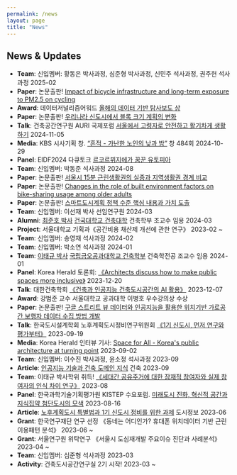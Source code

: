 ```yaml
---
permalink: /news
layout: page
title: "News"
---
```


## News & Updates

* **Team**: 신입멤버: 황동은 박사과정, 심준형 박사과정, 신민주 석사과정, 권주헌 석사과정 2025-02
* **Paper**: 논문출판! [Impact of bicycle infrastructure and long-term exposure to PM2.5 on cycling](https://doi.org/https://doi.org/10.1016/j.cities.2025.105813)
* **Award**: 데이터저널리즘어워드 [올해의 데이터 기반 탐사보도 상](http://datajournalismawards.kr/%ed%95%b4%eb%b3%91%eb%8c%80-%ec%88%98%ec%82%ac%ec%99%b8%ec%95%95%ea%b2%b0%ec%a0%95%ec%a0%81-%ec%88%9c%ea%b0%84%eb%93%a4-duplicate-5576/)
* **Paper**: 논문출판! [우리나라 신도시에서 블록 크기 계획의 변화](https://www.auric.or.kr/user/rdoc/DocRdoc.aspx?returnVal=RD_R&dn=433936)
* **Talk**: 건축공간연구원 AURI 국제포럼 [서울에서 고령자로 안전하고 활기차게 생활하기](https://www.auri.re.kr/board.es?mid=a10401010000&bid=0001&act=view&list_no=6164) 2024-11-05
* **Media**: KBS 시사기획 창. [“흔적 - 가난한 노인의 낮과 밤”](https://www.youtube.com/watch?v=4NrZHGbAnUo) 창 484회 2024-10-29
* **Panel**: EIDF2024 다큐토크 [르코르뷔지에가 꿈꾼 유토피아](https://blog.naver.com/eidf_2004/223558329040)
* **Team**: 신입멤버: 박동준 석사과정 2024-08
* **Paper**: 논문출판! [서울시 15분 근린생활권의 실증과 지역생활권 경계 비교](https://www.kci.go.kr/kciportal/ci/sereArticleSearch/ciSereArtiView.kci?sereArticleSearchBean.artiId=ART003089693)
* **Paper**: 논문출판! [Changes in the role of built environment factors on bike-sharing usage among older adults](https://www.sciencedirect.com/science/article/pii/S2214140524000513)
* **Paper**: 논문출판! [스마트도시계획 정책 수준 핵심 내용과 가치 도출](https://www.kci.go.kr/kciportal/ci/sereArticleSearch/ciSereArtiView.kci?sereArticleSearchBean.artiId=ART003062979)
* **Team**: 신입멤버: 이선재 박사 선임연구원 2024-03
* **Alumni**: [최준호 박사](https://caku.konkuk.ac.kr/caku/9824/subview.do?enc=Zm5jdDF8QEB8JTJGcHJvZkluZm8lMkZjYWt1JTJGNTQyJTJGMjI0MjAxNjglMkZ2aWV3LmRvJTNGc3JjaEN0Z3IlM0QlMjY%3D) [건국대학교 건축대학](https://caku.konkuk.ac.kr/sites/caku/index.do) 건축학부 조교수 임용 2024-03
* **Project**: 서울대학교 기획과《공간비용 채산제 개선에 관한 연구》 2023-02 ~
* **Team**: 신입멤버: 송영재 석사과정 2024-02
* **Team**: 신입멤버: 박소연 석사과정 2024-01 
* **Team**: [이태규 박사](https://www.linkedin.com/in/taegyu-lee-7772a1284) [국립금오공과대학교 건축학부](https://archi.kumoh.ac.kr/archi/index.do) 건축학전공 조교수 임용 2024-01
* **Panel**: Korea Herald 토론회: [《Architects discuss how to make public spaces more inclusive》](https://www.koreaherald.com/view.php?ud=20231221000727) 2023-12-20
* **Talk**: 대한건축학회 [《건축과 인공지능 건축도시공간의 AI 활용》](https://www.aik.or.kr/board/?_0000_method=view&ncode=a001&num=2707&page=1) 2023-12-07
* **Award**: 강범준 교수 서울대학교 공과대학 이병호 우수강의상 수상
* **Paper**: 논문출판! [구글 스트리트 뷰 데이터와 인공지능을 활용한 위치기반 가로공간 보행자 데이터 수집 방법 개발](https://www.kci.go.kr/kciportal/ci/sereArticleSearch/ciSereArtiView.kci?sereArticleSearchBean.artiId=ART002998165)
* **Talk**: 한국도시설계학회 노후계획도시정비연구위원회 [《1기 신도시, 먼저 연구와 평가부터》](https://www.udik.or.kr/board/?_0000_method=view&ncode=a0001&num=1750&page=1) 2023-09-19
* **Media**: Korea Herald 인터뷰 기사: [Space for All - Korea's public architecture at turning point](https://www.koreaherald.com/view.php?ud=20230901000723) 2023-09-02
* **Team**: 신입멤버: 이수진 박사과정, 윤소정 석사과정 2023-09 
* **Article**: [인공지능 기술과 건축 도메인 지식](https://www.aik.or.kr/board/?_0000_method=view&ncode=a001&num=2658) 건축 2023-09 
* **Team**: 이태규 박사학위 취득! [《세대간 공유주거에 대한 잠재적 참여자와 실제 참여자의 인식 차이 연구》](https://s-space.snu.ac.kr/handle/10371/196280) 2023-08
* **Panel**: 한국과학기술기획평가원 KISTEP 수요포럼. [미래도시 진화, 혁신적 공간과 지식집약 첨단도시의 모색](https://www.youtube.com/watch?v=fVt6Sbk7RUA) 2023-08-16
* **Article**: [노후계획도시 특별법과 1기 신도시 정비를 위한 과제](https://www.dbpia.co.kr/journal/articleDetail?nodeId=NODE11444254) 도시정보 2023-06
* **Grant**: 한국연구재단 연구 선정 《동네는 어디인가? 휴대폰 위치데이터 기반 근린이용패턴 분석》 2023-06 ~
* **Grant**: 서울연구원 위탁연구 《서울시 도심재개발 주요이슈 진단과 사례분석》 2023-04 ~
* **Team**: 신입멤버: 심준형 석사과정 2023-03 
* **Activity**: 건축도시공간연구실 2기 시작! 2023-03 ~


<!-- 아래는 나중을 위해 comment out
{% for publi in site.data.publist2022 %}
<div class="pub" style="display: inline-block; width: 100%; margin: 20px 20px 20px 20px"> 
  <strong>{{ publi.title }}</strong><br/>
  <em>{{ publi.authors }} </em><br/>
  {{ publi.link.display }}<br/>
  {% if publi.link.url %}
  <strong><a href="{{ publi.link.url }}" target="_blank" rel="noopener noreferrer">[link]</a></strong><br/>
  {% else %}
  <br/>
  {% endif %}
</div>
{% endfor %}

{% for publi in site.data.publist2021 %}
<div class="pub" style="display: inline-block; width: 100%; margin: 20px 20px 20px 20px"> 
  <strong>{{ publi.title }}</strong><br/>
  <em>{{ publi.authors }} </em><br/>
  {{ publi.link.display }}<br/>
  {% if publi.link.url %}
  <strong><a href="{{ publi.link.url }}" target="_blank" rel="noopener noreferrer">[link]</a></strong><br/>
  {% else %}
  <br/>
  {% endif %}
</div>
{% endfor %}

<br/><br/>
-->

<figure data-behold-id="GOiyo7O9T1TK9QzdCf2P"></figure>
<script src="https://w.behold.so/widget.js" type="module"></script>
